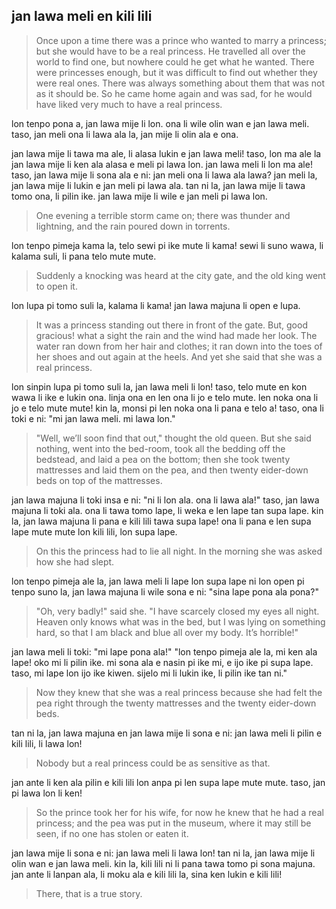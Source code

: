 ## jan lawa meli en kili lili

<!--

## opener

ni li lipu kalama pi lipu "jan lawa meli en kili lili"

> Originally by Hans Christian Andersen

lipu ni li tan Hans Christian Andersen

> Translation by @gregdan3

-->

> Once upon a time there was a prince who wanted to marry a princess; but she
would have to be a real princess. He travelled all over the world to find one,
but nowhere could he get what he wanted. There were princesses enough, but it
was difficult to find out whether they were real ones. There was always
something about them that was not as it should be. So he came home again and was
sad, for he would have liked very much to have a real princess.

lon tenpo pona a, jan lawa mije li lon.
ona li wile olin wan e jan lawa meli.
taso, jan meli ona li lawa ala la, jan mije li olin ala e ona.
<!-- distinction: lawa ala/not royal/not real princess, and lawa lon/true royal/real princess-->
jan lawa mije li tawa ma ale, li alasa lukin e jan lawa meli!
taso, lon ma ale la jan lawa mije li ken ala alasa e meli pi lawa lon. <!-- pause -->
jan lawa meli li lon ma ale!
taso, jan lawa mije li sona ala e ni:
jan meli ona li lawa ala lawa?
jan meli la, jan lawa mije li lukin e jan meli pi lawa ala.
tan ni la, jan lawa mije li tawa tomo ona, li pilin ike.
jan lawa mije li wile e jan meli pi lawa lon.

> One evening a terrible storm came on; there was thunder and lightning, and the
rain poured down in torrents.

<!-- a future night/one evening; "tenpo pimeja wan" is calque-y and weird -->
lon tenpo pimeja kama la, telo sewi pi ike mute li kama!
sewi li suno wawa, li kalama suli, li pana telo mute mute.

> Suddenly a knocking was heard at the city gate, and the old king went to open it.

lon lupa pi tomo suli la, kalama li kama!
jan lawa majuna li open e lupa.
<!-- I'm gonna pretend the king doesn't exist. All he does is open the door. -->

> It was a princess standing out there in front of the gate. But, good gracious!
what a sight the rain and the wind had made her look. The water ran down from
her hair and clothes; it ran down into the toes of her shoes and out again at
the heels. And yet she said that she was a real princess.

lon sinpin lupa pi tomo suli la, jan lawa meli li lon!
taso, telo mute en kon wawa li ike e lukin ona.
linja ona en len ona li jo e telo mute.
len noka ona li jo e telo mute mute!
kin la, monsi pi len noka ona li pana e telo a!
taso, ona li toki e ni: "mi jan lawa meli. mi lawa lon."

> "Well, we’ll soon find that out," thought the old queen. But she said nothing,
went into the bed-room, took all the bedding off the bedstead, and laid a pea on
the bottom; then she took twenty mattresses and laid them on the pea, and then
twenty eider-down beds on top of the mattresses.

jan lawa majuna li toki insa e ni: "ni li lon ala. ona li lawa ala!"
taso, jan lawa majuna li toki ala.
ona li tawa tomo lape, li weka e len lape tan supa lape.
kin la, jan lawa majuna li pana e kili lili tawa supa lape!
ona li pana e len supa lape mute mute lon kili lili, lon supa lape.

> On this the princess had to lie all night. In the morning she was asked how
she had slept.

lon tenpo pimeja ale la, jan lawa meli li lape lon supa lape ni
lon open pi tenpo suno la, jan lawa majuna li wile sona e ni: "sina lape pona
ala pona?"

> "Oh, very badly!" said she. "I have scarcely closed my eyes all night. Heaven
only knows what was in the bed, but I was lying on something hard, so that I am
black and blue all over my body. It’s horrible!"

jan lawa meli li toki: "mi lape pona ala!"
"lon tenpo pimeja ale la, mi ken ala lape! oko mi li pilin ike.
mi sona ala e nasin pi ike mi, e ijo ike pi supa lape.
taso, mi lape lon ijo ike kiwen. sijelo mi li lukin ike, li pilin ike tan ni."

> Now they knew that she was a real princess because she had felt the pea right
through the twenty mattresses and the twenty eider-down beds.

tan ni la, jan lawa majuna en jan lawa mije li sona e ni:
jan lawa meli li pilin e kili lili, li lawa lon!

> Nobody but a real princess could be as sensitive as that.

jan ante li ken ala pilin e kili lili lon anpa pi len supa lape mute mute.
taso, jan pi lawa lon li ken!

> So the prince took her for his wife, for now he knew that he had a real
princess; and the pea was put in the museum, where it may still be seen, if no
one has stolen or eaten it.

jan lawa mije li sona e ni: jan lawa meli li lawa lon!
tan ni la, jan lawa mije li olin wan e jan lawa meli.  <!-- this gives me a
little appreciation for English's gender distinction in pronouns, cause i could
use them both at the same time without being ambiguous. ona li jan seme? mi
toki lon jan tu! -->
kin la, kili lili ni li pana tawa tomo pi sona majuna.
jan ante li lanpan ala, li moku ala e kili lili la, sina ken lukin e kili lili!

> There, that is a true story.
